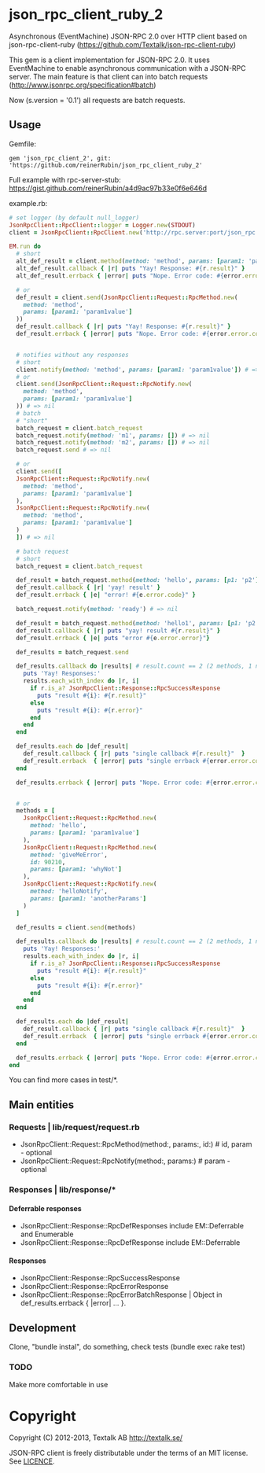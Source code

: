 # json_rpc_client_ruby_2
Asynchronous (EventMachine) JSON-RPC 2.0 over HTTP client based on json-rpc-client-ruby (https://github.com/Textalk/json-rpc-client-ruby)

This gem is a client implementation for JSON-RPC 2.0. It uses EventMachine to enable asynchronous communication with a JSON-RPC server. The main feature is
that client can into batch requests (http://www.jsonrpc.org/specification#batch)

Now (s.version = '0.1') all requests are batch requests.

## Usage

Gemfile:
```
gem 'json_rpc_client_2', git: 'https://github.com/reinerRubin/json_rpc_client_ruby_2'
```

Full example with rpc-server-stub: https://gist.github.com/reinerRubin/a4d9ac97b33e0f6e646d

example.rb:
```ruby
# set logger (by default null_logger)
JsonRpcClient::RpcClient::logger = Logger.new(STDOUT)
client = JsonRpcClient::RpcClient.new('http://rpc.server:port/json_rpc')

EM.run do
  # short
  alt_def_result = client.method(method: 'method', params: [param1: 'param1value'])
  alt_def_result.callback { |r| puts "Yay! Response: #{r.result}" }
  alt_def_result.errback { |error| puts "Nope. Error code: #{error.error.code}" }

  # or
  def_result = client.send(JsonRpcClient::Request::RpcMethod.new(
    method: 'method',
    params: [param1: 'param1value']
  ))
  def_result.callback { |r| puts "Yay! Response: #{r.result}" }
  def_result.errback { |error| puts "Nope. Error code: #{error.error.code}" }


  # notifies without any responses
  # short
  client.notify(method: 'method', params: [param1: 'param1value']) # => nil
  # or
  client.send(JsonRpcClient::Request::RpcNotify.new(
    method: 'method',
    params: [param1: 'param1value']
  )) # => nil
  # batch
  # "short"
  batch_request = client.batch_request
  batch_request.notify(method: 'm1', params: []) # => nil
  batch_request.notify(method: 'm2', params: []) # => nil
  batch_request.send # => nil

  # or
  client.send([
  JsonRpcClient::Request::RpcNotify.new(
    method: 'method',
    params: [param1: 'param1value']
  ),
  JsonRpcClient::Request::RpcNotify.new(
    method: 'method',
    params: [param1: 'param1value']
  )
  ]) # => nil

  # batch request
  # short
  batch_request = client.batch_request

  def_result = batch_request.method(method: 'hello', params: [p1: 'p2'])
  def_result.callback { |r| 'yay! result' }
  def_result.errback { |e| "error! #{e.error.code}" }

  batch_request.notify(method: 'ready') # => nil

  def_result = batch_request.method(method: 'hello1', params: [p1: 'p2'])
  def_result.callback { |r| puts "yay! result #{r.result}" }
  def_result.errback { |e| puts "error #{e.error.error}"}

  def_results = batch_request.send

  def_results.callback do |results| # result.count == 2 (2 methods, 1 notify)
    puts 'Yay! Responses:'
    results.each_with_index do |r, i|
      if r.is_a? JsonRpcClient::Response::RpcSuccessResponse
        puts "result #{i}: #{r.result}"
      else
        puts "result #{i}: #{r.error}"
      end
    end
  end

  def_results.each do |def_result|
    def_result.callback { |r| puts "single callback #{r.result}"  }
    def_result.errback  { |error| puts "single errback #{error.error.code}" }
  end

  def_results.errback { |error| puts "Nope. Error code: #{error.error.code}" }


  # or
  methods = [
    JsonRpcClient::Request::RpcMethod.new(
      method: 'hello',
      params: [param1: 'param1value']
    ),
    JsonRpcClient::Request::RpcMethod.new(
      method: 'giveMeError',
      id: 90210,
      params: [param1: 'whyNot']
    ),
    JsonRpcClient::Request::RpcNotify.new(
      method: 'helloNotify',
      params: [param1: 'anotherParams']
    )
  ]

  def_results = client.send(methods)

  def_results.callback do |results| # result.count == 2 (2 methods, 1 notify)
    puts 'Yay! Responses:'
    results.each_with_index do |r, i|
      if r.is_a? JsonRpcClient::Response::RpcSuccessResponse
        puts "result #{i}: #{r.result}"
      else
        puts "result #{i}: #{r.error}"
      end
    end
  end

  def_results.each do |def_result|
    def_result.callback { |r| puts "single callback #{r.result}"  }
    def_result.errback  { |error| puts "single errback #{error.error.code}" }
  end

  def_results.errback { |error| puts "Nope. Error code: #{error.error.code}" }
end
```
You can find more cases in test/*.

## Main entities
### Requests | lib/request/request.rb
* JsonRpcClient::Request::RpcMethod(method:, params:, id:) # id, param - optional
* JsonRpcClient::Request::RpcNotify(method:, params:) # param - optional

### Responses | lib/response/*
#### Deferrable responses
* JsonRpcClient::Response::RpcDefResponses include EM::Deferrable and Enumerable
* JsonRpcClient::Response::RpcDefResponse include EM::Deferrable

#### Responses
* JsonRpcClient::Response::RpcSuccessResponse
* JsonRpcClient::Response::RpcErrorResponse
* JsonRpcClient::Response::RpcErrorBatchResponse | Object in def_results.errback { |error| ... }.


## Development
Clone, "bundle instal", do something, check tests (bundle exec rake test)

### TODO
Make more comfortable in use

# Copyright
Copyright (C) 2012-2013, Textalk AB <http://textalk.se/>

JSON-RPC client is freely distributable under the terms of an MIT license. See [LICENCE](LICENSE).
